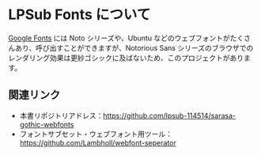 # LPSub Fonts について

[Google Fonts](https://developers.google.com/fonts/docs/getting_started) には Noto シリーズや、Ubuntu などのウェブフォントがたくさんあり、呼び出すことができますが、Notorious Sans シリーズのブラウザでのレンダリング効果は更紗ゴシックに及ばないため、このプロジェクトがあります。

## 関連リンク

- 本書リポジトリアドレス：<https://github.com/lpsub-114514/sarasa-gothic-webfonts>
- フォントサブセット・ウェブフォント用ツール：<https://github.com/Lambholl/webfont-seperator>
